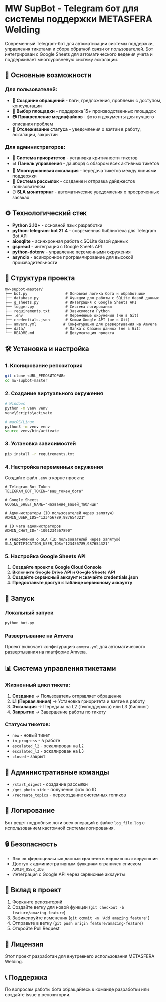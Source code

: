 # MW SupBot - Telegram бот для системы поддержки METASFERA Welding

Современный Telegram-бот для автоматизации системы поддержки, управления тикетами и сбора обратной связи от пользователей. Бот интегрирован с Google Sheets для автоматического ведения учета и поддерживает многоуровневую систему эскалации.

## 🚀 Основные возможности

### Для пользователей:
- 📝 **Создание обращений** - баги, предложения, проблемы с доступом, консультации
- 📍 **Выбор площадки** - поддержка 15+ производственных площадок
- 📷 **Прикрепление медиафайлов** - фото и документы для лучшего описания проблем
- 🔄 **Отслеживание статуса** - уведомления о взятии в работу, эскалации, закрытии

### Для администраторов:
- 🎯 **Система приоритетов** - установка критичности тикетов
- 📊 **Панель управления** - дашборд с обзором всех активных тикетов
- 🔄 **Многоуровневая эскалация** - передача тикетов между линиями поддержки
- 📢 **Система рассылок** - создание и отправка дайджестов пользователям
- ⏰ **SLA мониторинг** - автоматические уведомления о просроченных заявках

## ⚙️ Технологический стек

- **Python 3.10+** - основной язык разработки
- **python-telegram-bot 21.4** - современная библиотека для Telegram Bot API
- **aiosqlite** - асинхронная работа с SQLite базой данных
- **gspread** - интеграция с Google Sheets API
- **python-dotenv** - управление переменными окружения
- **asyncio** - асинхронное программирование для высокой производительности

## 📁 Структура проекта

```
mw-supbot-master/
├── bot.py                 # Основная логика бота и обработчики
├── database.py            # Функции для работы с SQLite базой данных
├── g_sheets.py            # Интеграция с Google Sheets API
├── logger.py              # Система логирования
├── requirements.txt       # Зависимости Python
├── .env                   # Переменные окружения (не в Git)
├── credentials.json       # Ключи Google API (не в Git)
├── amvera.yml            # Конфигурация для развертывания на Amvera
├── data/                  # Папка с базами данных (не в Git)
└── README.md              # Документация проекта
```

## 🛠️ Установка и настройка

### 1. Клонирование репозитория

```bash
git clone <URL_РЕПОЗИТОРИЯ>
cd mw-supbot-master
```

### 2. Создание виртуального окружения

```bash
# Windows
python -m venv venv
venv\Scripts\activate

# macOS/Linux
python3 -m venv venv
source venv/bin/activate
```

### 3. Установка зависимостей

```bash
pip install -r requirements.txt
```

### 4. Настройка переменных окружения

Создайте файл `.env` в корне проекта:

```env
# Telegram Bot Token
TELEGRAM_BOT_TOKEN="ваш_токен_бота"

# Google Sheets
GOOGLE_SHEET_NAME="название_вашей_таблицы"

# Администраторы (ID пользователей через запятую)
ADMIN_USER_IDS="123456789,987654321"

# ID чата администраторов
ADMIN_CHAT_ID="-1001234567890"

# Уведомления о SLA (ID пользователей через запятую)
SLA_NOTIFICATION_USER_IDS="123456789,987654321"
```

### 5. Настройка Google Sheets API

1. **Создайте проект в Google Cloud Console**
2. **Включите Google Drive API и Google Sheets API**
3. **Создайте сервисный аккаунт и скачайте credentials.json**
4. **Предоставьте доступ к таблице сервисному аккаунту**

## 🚀 Запуск

### Локальный запуск

```bash
python bot.py
```

### Развертывание на Amvera

Проект включает конфигурацию `amvera.yml` для автоматического развертывания на платформе Amvera.

## 📊 Система управления тикетами

### Жизненный цикл тикета:

1. **Создание** → Пользователь отправляет обращение
2. **L1 (Первая линия)** → Установка приоритета и взятие в работу
3. **Эскалация** → Передача на L2 (техподдержка) или L3 (биллинг)
4. **Закрытие** → Завершение работы по тикету

### Статусы тикетов:
- `new` - новый тикет
- `in_progress` - в работе
- `escalated_l2` - эскалирован на L2
- `escalated_l3` - эскалирован на L3
- `closed` - закрыт

## 🔧 Административные команды

- `/start_digest` - создание рассылки
- `/get_photo <id>` - получение фото по ID
- `/recreate_topics` - пересоздание системных топиков

## 📝 Логирование

Бот ведет подробные логи всех операций в файле `log_file.log` с использованием кастомной системы логирования.

## 🔒 Безопасность

- Все конфиденциальные данные хранятся в переменных окружения
- Доступ к административным функциям ограничен списком `ADMIN_USER_IDS`
- Интеграция с Google API через сервисные аккаунты

## 🤝 Вклад в проект

1. Форкните репозиторий
2. Создайте ветку для новой функции (`git checkout -b feature/amazing-feature`)
3. Зафиксируйте изменения (`git commit -m 'Add amazing feature'`)
4. Отправьте в ветку (`git push origin feature/amazing-feature`)
5. Откройте Pull Request

## 📄 Лицензия

Этот проект разработан для внутреннего использования METASFERA Welding.

## 📞 Поддержка

По вопросам работы бота обращайтесь к команде разработки или создайте issue в репозитории.

 
